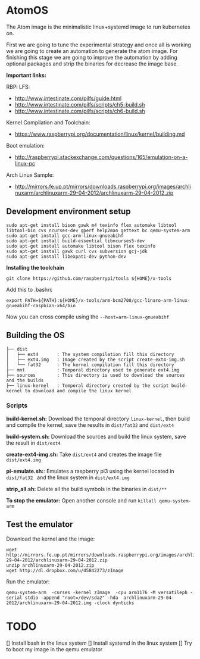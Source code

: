 # AtomOS

The Atom image is the minimalistic linux+systemd image to run kubernetes on.

First we are going to tune the experimental strategy and once all is working we are going to create an automation to generate the atom image. For finishing this stage we are going to improve the automation by adding optional packages and strip the binaries for decrease the image base.

**Important links:**

RBPi LFS: 
 
* http://www.intestinate.com/pilfs/guide.html
* http://www.intestinate.com/pilfs/scripts/ch5-build.sh
* http://www.intestinate.com/pilfs/scripts/ch6-build.sh

Kernel Compilation and Toolchain:
             
* https://www.raspberrypi.org/documentation/linux/kernel/building.md

Boot emulation: 

* http://raspberrypi.stackexchange.com/questions/165/emulation-on-a-linux-pc

Arch Linux Sample:

* http://mirrors.fe.up.pt/mirrors/downloads.raspberrypi.org/images/archlinuxarm/archlinuxarm-29-04-2012/archlinuxarm-29-04-2012.zip


## Development environment setup

```
sudo apt-get install bison gawk m4 texinfo flex automake libtool libtool-bin cvs ncurses-dev gperf help2man gettext bc qemu-system-arm
sudo apt-get install gcc-arm-linux-gnueabihf
sudo apt-get install build-essential libncurses5-dev
sudo apt-get install automake libtool bison flex texinfo
sudo apt-get install gawk curl cvs subversion gcj-jdk
sudo apt-get install libexpat1-dev python-dev
```

**Installing the toolchain**
```
git clone https://github.com/raspberrypi/tools ${HOME}/x-tools
```
Add this to  .bashrc
```
export PATH=${PATH}:${HOME}/x-tools/arm-bcm2708/gcc-linaro-arm-linux-gnueabihf-raspbian-x64/bin
```
Now you can cross compile using the ```--host=arm-linux-gnueabihf```



## Building the OS
```
├── dist
│   ├── ext4       : The system compilation fill this directory
│   ├── ext4.img   : Image created by the script create-ext4-img.sh
│   └── fat32      : The kernel compilation fill this directory
├── mnt            : Temporal directory used to generate ext4.img
├── sources        : This directory is used to download the sources and the builds
├── linux-kernel   : Temporal directory created by the script build-kernel to download and compile the linux kernel 
```


### Scripts

**build-kernel.sh:** Download the temporal directory ```linux-kernel```, then build and compile the kernel, save the results in ```dist/fat32``` and ```dist/ext4```

**build-system.sh:** Download the sources and build the linux system, save the result in ```dist/ext4```

**create-ext4-img.sh:** Take ```dist/ext4``` and creates the image file ```dist/ext4.img```

**pi-emulate.sh:**: Emulates a raspberry pi3 using the kernel located in ```dist/fat32
``` and the linux system in ```dist/ext4.img```

**strip_all.sh:** Delete all the build symbols in the binaries in ```dist/**```


**To stop the emulator:** Open another console and run ```killall qemu-system-arm```

## Test the emulator

Download the kernel and the image:
```
wget http://mirrors.fe.up.pt/mirrors/downloads.raspberrypi.org/images/archlinuxarm/archlinuxarm-29-04-2012/archlinuxarm-29-04-2012.zip
unzip archlinuxarm-29-04-2012.zip
wget http://dl.dropbox.com/u/45842273/zImage
```

Run the emulator:
```
qemu-system-arm  -curses -kernel zImage  -cpu arm1176 -M versatilepb -serial stdio -append "root=/dev/sda2" -hda  archlinuxarm-29-04-2012/archlinuxarm-29-04-2012.img -clock dynticks
```


# TODO

[] Install bash in the linux system
[] Install systemd in the linux system
[] Try to boot my image in the qemu emulator 

